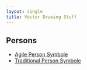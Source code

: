 ```yaml
---
layout: single
title: Vector Drawing Stuff
---
```


## Persons
* [Agile Person Symbole](./persons/agileIndex)
* [Traditional Person Symbole](./persons/traditionalIndex)

